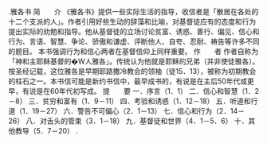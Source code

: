 .雅各书 
简　　介 
《雅各书》提供一些实际生活的指导，收信者是「散居在各处的十二个支派的人」。作者引用好些生动的辞藻和比喻，对基督徒应有的态度和行为提出实际的劝勉和指导。他从基督徒的立场讨论贫富、诱惑、善行、偏见、信心和行为、言语、智慧、争论、骄傲和谦虚、评断他人、自夸、忍耐、祷告等许多不同的题目。 
本书强调行为和信心两者在基督信仰上同样重要。 
作　　者 
作者自称为「神和主耶稣基督的�W人雅各」。传统认为他就是耶稣的兄弟（并非使徒雅各）。按圣经记载，这位雅各是早期耶路撒冷教会的领袖（徒15．13），被称为初期教会的柱石之一。本书信可能是新约书信中，最早成书的，有说是在主后50年代或更早，有说是在60年代初写成。 
提　　要 
一．序言（1．1） 
二．信心和智慧（1．2－8） 
三．贫穷和富有（1．9－11） 
四．考验和诱惑（1．12－18） 
五．听道和行道（1．19－27） 
六．警告不可偏心（2．1－13） 
七．信心和行为（2．14－26） 
八．对舌头的管束（3．1－18） 
九．基督徒和世界（4．1－5．6） 
十．其他教导（5．7－20） 
. 